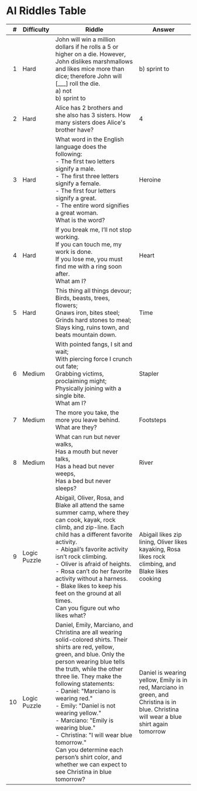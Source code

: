 # AI Riddles Table

| **#** | **Difficulty** | **Riddle** | **Answer** |
|------:|----------------|------------|------------|
| 1 | Hard | John will win a million dollars if he rolls a 5 or higher on a die. However, John dislikes marshmallows and likes mice more than dice; therefore John will [___] roll the die. <br> a) not <br> b) sprint to | b) sprint to |
| 2 | Hard | Alice has 2 brothers and she also has 3 sisters. How many sisters does Alice's brother have? | 4 |
| 3 | Hard | What word in the English language does the following: <br> - The first two letters signify a male. <br> - The first three letters signify a female. <br> - The first four letters signify a great. <br> - The entire word signifies a great woman. <br> What is the word? | Heroine |
| 4 | Hard | If you break me, I’ll not stop working. <br> If you can touch me, my work is done. <br> If you lose me, you must find me with a ring soon after. <br> What am I? | Heart |
| 5 | Hard | This thing all things devour; <br> Birds, beasts, trees, flowers; <br> Gnaws iron, bites steel; <br> Grinds hard stones to meal; <br> Slays king, ruins town, and beats mountain down. | Time |
| 6 | Medium | With pointed fangs, I sit and wait; <br> With piercing force I crunch out fate; <br> Grabbing victims, proclaiming might; <br> Physically joining with a single bite. <br> What am I? | Stapler |
| 7 | Medium | The more you take, the more you leave behind. What are they? | Footsteps |
| 8 | Medium | What can run but never walks, <br> Has a mouth but never talks, <br> Has a head but never weeps, <br> Has a bed but never sleeps? | River |
| 9 | Logic Puzzle | Abigail, Oliver, Rosa, and Blake all attend the same summer camp, where they can cook, kayak, rock climb, and zip-line. Each child has a different favorite activity. <br> - Abigail’s favorite activity isn’t rock climbing. <br> - Oliver is afraid of heights. <br> - Rosa can’t do her favorite activity without a harness. <br> - Blake likes to keep his feet on the ground at all times. <br> Can you figure out who likes what? | Abigail likes zip lining, Oliver likes kayaking, Rosa likes rock climbing, and Blake likes cooking |
| 10 | Logic Puzzle | Daniel, Emily, Marciano, and Christina are all wearing solid-colored shirts. Their shirts are red, yellow, green, and blue. Only the person wearing blue tells the truth, while the other three lie. They make the following statements: <br> - Daniel: "Marciano is wearing red." <br> - Emily: "Daniel is not wearing yellow." <br> - Marciano: "Emily is wearing blue." <br> - Christina: "I will wear blue tomorrow." <br> Can you determine each person’s shirt color, and whether we can expect to see Christina in blue tomorrow? | Daniel is wearing yellow, Emily is in red, Marciano in green, and Christina is in blue. Christina will wear a blue shirt again tomorrow |
